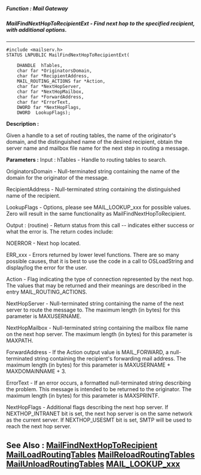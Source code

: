 ##### Function : Mail Gateway
##### MailFindNextHopToRecipientExt - Find next hop to the specified recipient, with additional options.
---
```
#include <mailserv.h>
STATUS LNPUBLIC MailFindNextHopToRecipientExt(

	DHANDLE  hTables,
	char far *OriginatorsDomain,
	char far *RecipientAddress,
	MAIL_ROUTING_ACTIONS far *Action,
	char far *NextHopServer,
	char far *NextHopMailbox,
	char far *ForwardAddress,
	char far *ErrorText,
	DWORD far *NextHopFlags,
	DWORD  LookupFlags);
```
**Description :**

Given a handle to a set of routing tables, the name of the originator's domain, 
and the distinguished name of the desired recipient, obtain the server name and 
mailbox file name for the next step in routing a message.

**Parameters :**
Input :
hTables  -  Handle to routing tables to search.

OriginatorsDomain  -  Null-terminated string containing the name of the domain for the originator of the message.

RecipientAddress  -  Null-terminated string containing the distinguished name of the recipient.

LookupFlags  -  Options, please see MAIL_LOOKUP_xxx for possible values.  Zero will result in the same functionality as MailFindNextHopToRecipient.

Output :
(routine)  -  Return status from this call -- indicates either success or what the error is. The return codes include:

NOERROR - Next hop located.

ERR_xxx - Errors returned by lower level functions.  There are so many possible causes, that it is best to use the code in a call to OSLoadString and display/log the error for the user.


Action  -  Flag indicating the type of connection represented by the next hop.  The values that may be returned and their meanings are described in the entry MAIL_ROUTING_ACTIONS.

NextHopServer  -  Null-terminated string containing the name of the next server to route the message to.  The maximum length (in bytes) for this parameter is MAXUSERNAME.

NextHopMailbox  -  Null-terminated string containing the mailbox file name on the next hop server.  The maximum length (in bytes) for this parameter is MAXPATH.

ForwardAddress  -  If the Action output value is MAIL_FORWARD, a null-terminated string containing the recipient's forwarding mail address.  The maximum length (in bytes) for this parameter is MAXUSERNAME + MAXDOMAINNAME + 3.

ErrorText  -  If an error occurs, a formatted null-terminated string describing the problem.  This message is intended to be returned to the originator.  The maximum length (in bytes) for this parameter is MAXSPRINTF.

NextHopFlags  -  Additional flags describing the next hop server.  If NEXTHOP_INTRANET bit is set, the next hop server is on the same network as the current server.  If NEXTHOP_USESMT bit is set, SMTP will be used to reach the next hop server.


**See Also :**
[MailFindNextHopToRecipient](/reference/Func/MailFindNextHopToRecipient)
[MailLoadRoutingTables](/reference/Func/MailLoadRoutingTables)
[MailReloadRoutingTables](/reference/Func/MailReloadRoutingTables)
[MailUnloadRoutingTables](/reference/Func/MailUnloadRoutingTables)
[MAIL_LOOKUP_xxx](/reference/Symb/MAIL_LOOKUP_xxx)
---
